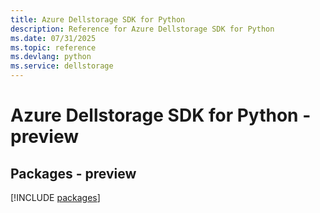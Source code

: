 ```yaml
---
title: Azure Dellstorage SDK for Python
description: Reference for Azure Dellstorage SDK for Python
ms.date: 07/31/2025
ms.topic: reference
ms.devlang: python
ms.service: dellstorage
---
```

# Azure Dellstorage SDK for Python - preview
## Packages - preview
[!INCLUDE [packages](dellstorage-index.md)]